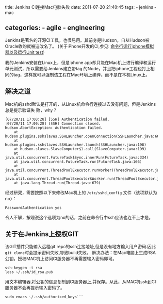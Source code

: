 title: Jenkins CI连接Mac电脑失败
date: 2011-07-20 21:40:45
tags:
	- jenkins
	- mac

categories:
    - agile
    - engineering
---


Jenkins是著名的开源CI工具，也很易用。其前身是Hudson，自从Hudson被Oracle收购就被迫改名了。
(关于iPhone开发的CI,参见: [命令行运行iphone模拟器以及运行Unit test](http://www.jackyshen.com/2011-07-19-run-unittest-in-iphone-simulator-from-terminal))

我的Jenkins安装在Linux上，但是iphone app却只能在Mac机上进行编译和运行单元测试，所以需要给Jenkins建立带tag 的Node，并且把iphone工程也打上相同的tag，这样就可以强制该工程在Mac环境上编译，而不是在本机Linux上。

<!--more-->

## 解决之道


Mac机的sshd默认是打开的，从Linux机命令行连接过去没有问题，但是Jenkins总是提示验证失
败，why？


```
[07/20/11 17:00:28] [SSH] Authentication failed.
[07/20/11 17:00:28] [SSH] Connection closed.
hudson.AbortException: Authentication failed.
	at hudson.plugins.sshslaves.SSHLauncher.openConnection(SSHLauncher.java:600)
	at hudson.plugins.sshslaves.SSHLauncher.launch(SSHLauncher.java:198)
	at hudson.slaves.SlaveComputer$1.call(SlaveComputer.java:199)
	at java.util.concurrent.FutureTask$Sync.innerRun(FutureTask.java:334)
	at java.util.concurrent.FutureTask.run(FutureTask.java:166)
	at java.util.concurrent.ThreadPoolExecutor.runWorker(ThreadPoolExecutor.java:1110)
	at java.util.concurrent.ThreadPoolExecutor$Worker.run(ThreadPoolExecutor.java:603)
	at java.lang.Thread.run(Thread.java:679)
```

经过研究，需要按照以下来修改Mac机上的 `/etc/sshd_config` 文件（该项默认为no）：

	PasswordAuthentication yes


令人不解，按理说这个选项为no的话，之前在命令行中ssh应该也连不上才是。

## 关于在Jenkins上授权GIT
该GIT插件只能输入远程git repo的ssh连接地址,但是没有地方输入用户密码.因此`git clone`时会提示密码失败,导致build失败。
解决办法：在Mac电脑上生成RSA公钥，授权MAC机上访问CI服务器不再需要输入密码即可。
```
ssh-keygen -t rsa
less ~/.ssh/id_rsa.pub
```
用文本编辑器,将公钥的信息复制到CI服务器上,并保存。从此，从MAC机ssh到CI服务器不会再提示输入密码了。
```
sudo emacs ~/.ssh/authorized_keys```
